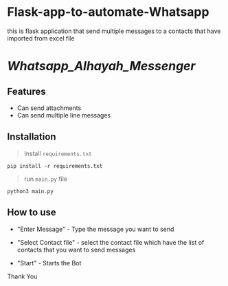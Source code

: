 # Flask-app-to-automate-Whatsapp
this is flask application that send multiple messages to a contacts that have imported from excel file

# _**Whatsapp_Alhayah_Messenger**_

## **Features**

- Can send attachments
- Can send multiple line messages

## Installation

> Install ```requirements.txt```

```pip install -r requirements.txt```

> run ```main.py``` file

```python3 main.py```

## How to use

- "Enter Message" - Type the message you want to send 

- "Select Contact file" - select the contact file which have the list of contacts that you want to send messages
   
- "Start" - Starts the Bot


Thank You
